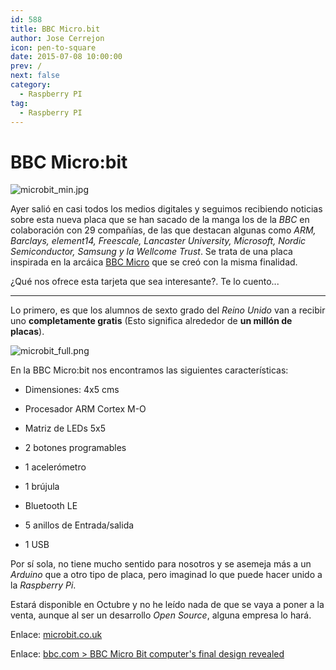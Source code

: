 ```yaml
---
id: 588
title: BBC Micro.bit
author: Jose Cerrejon
icon: pen-to-square
date: 2015-07-08 10:00:00
prev: /
next: false
category:
  - Raspberry PI
tag:
  - Raspberry PI
---
```


# BBC Micro:bit

![microbit_min.jpg](/images/2015/07/microbit_min.jpg)

Ayer salió en casi todos los medios digitales y seguimos recibiendo noticias sobre esta nueva placa que se han sacado de la manga los de la *BBC* en colaboración con 29 compañías, de las que destacan algunas como *ARM, Barclays, element14, Freescale, Lancaster University, Microsoft, Nordic Semiconductor, Samsung y la Wellcome Trust*. Se trata de una placa inspirada en la arcáica [BBC Micro](https://en.wikipedia.org/wiki/BBC_Micro) que se creó con la misma finalidad.

¿Qué nos ofrece esta tarjeta que sea interesante?. Te lo cuento...

- - -
Lo primero, es que los alumnos de sexto grado del *Reino Unido* van a recibir uno **completamente gratis** (Esto significa alrededor de **un millón de placas**).

![microbit_full.png](/images/2015/07/microbit_full.png)

En la BBC Micro:bit nos encontramos las siguientes características:

* Dimensiones: 4x5 cms

* Procesador ARM Cortex M-O

* Matriz de LEDs 5x5

* 2 botones programables

* 1 acelerómetro

* 1 brújula

* Bluetooth LE

* 5 anillos de Entrada/salida

* 1 USB

Por sí sola, no tiene mucho sentido para nosotros y se asemeja más a un *Arduino* que a otro tipo de placa, pero imaginad lo que puede hacer unido a la *Raspberry Pi*.

Estará disponible en Octubre y no he leído nada de que se vaya a poner a la venta, aunque al ser un desarrollo *Open Source*, alguna empresa lo hará.

Enlace: [microbit.co.uk](http://www.microbit.co.uk/)

Enlace: [bbc.com > BBC Micro Bit computer's final design revealed](http://www.bbc.com/news/technology-33409311)